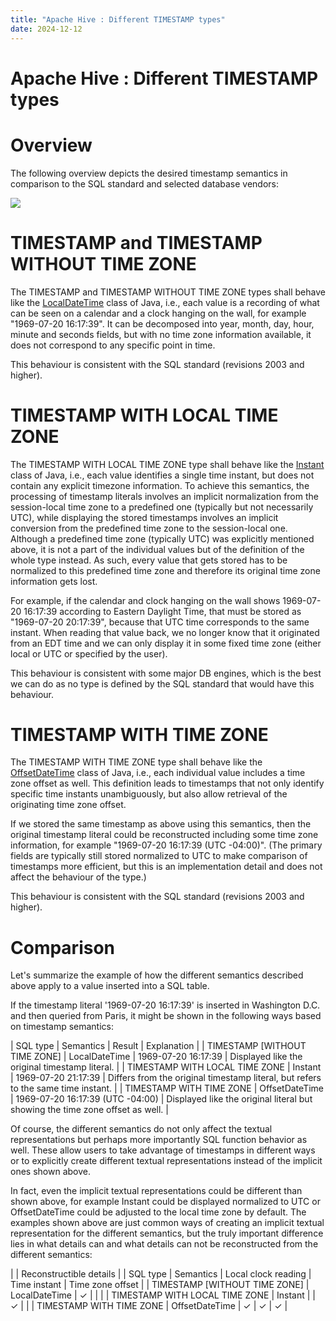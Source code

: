 ```yaml
---
title: "Apache Hive : Different TIMESTAMP types"
date: 2024-12-12
---
```


# Apache Hive : Different TIMESTAMP types

# Overview

The following overview depicts the desired timestamp semantics in comparison to the SQL standard and selected database vendors:

![](https://lh5.googleusercontent.com/STiRHzKlJLL_UuXRLsbb5m2QVxhOwTLMBIYP9PEusaAwd-vjLqe2wg8KzSWz0f8qazpOV2ODfkHnG_CV7_0pdVtbZK3uqu9Wlqtao3OqXwaB6wRPSl6qlnrHLyVYgSCCDmPy3vw0)

# TIMESTAMP and TIMESTAMP WITHOUT TIME ZONE

The TIMESTAMP and TIMESTAMP WITHOUT TIME ZONE types shall behave like the [LocalDateTime](https://docs.oracle.com/javase/8/docs/api/java/time/LocalDateTime.html) class of Java, i.e., each value is a recording of what can be seen on a calendar and a clock hanging on the wall, for example "1969-07-20 16:17:39". It can be decomposed into year, month, day, hour, minute and seconds fields, but with no time zone information available, it does not correspond to any specific point in time.

This behaviour is consistent with the SQL standard (revisions 2003 and higher).

# TIMESTAMP WITH LOCAL TIME ZONE

The TIMESTAMP WITH LOCAL TIME ZONE type shall behave like the [Instant](https://docs.oracle.com/javase/8/docs/api/java/time/Instant.html) class of Java, i.e., each value identifies a single time instant, but does not contain any explicit timezone information. To achieve this semantics, the processing of timestamp literals involves an implicit normalization from the session-local time zone to a predefined one (typically but not necessarily UTC), while displaying the stored timestamps involves an implicit conversion from the predefined time zone to the session-local one. Although a predefined time zone (typically UTC) was explicitly mentioned above, it is not a part of the individual values but of the definition of the whole type instead. As such, every value that gets stored has to be normalized to this predefined time zone and therefore its original time zone information gets lost.

For example, if the calendar and clock hanging on the wall shows 1969-07-20 16:17:39 according to Eastern Daylight Time, that must be stored as "1969-07-20 20:17:39", because that UTC time corresponds to the same instant. When reading that value back, we no longer know that it originated from an EDT time and we can only display it in some fixed time zone (either local or UTC or specified by the user).

This behaviour is consistent with some major DB engines, which is the best we can do as no type is defined by the SQL standard that would have this behaviour.

# TIMESTAMP WITH TIME ZONE

The TIMESTAMP WITH TIME ZONE type shall behave like the [OffsetDateTime](https://docs.oracle.com/javase/8/docs/api/java/time/OffsetDateTime.html) class of Java, i.e., each individual value includes a time zone offset as well. This definition leads to timestamps that not only identify specific time instants unambiguously, but also allow retrieval of the originating time zone offset.

If we stored the same timestamp as above using this semantics, then the original timestamp literal could be reconstructed including some time zone information, for example "1969-07-20 16:17:39 (UTC -04:00)". (The primary fields are typically still stored normalized to UTC to make comparison of timestamps more efficient, but this is an implementation detail and does not affect the behaviour of the type.)

This behaviour is consistent with the SQL standard (revisions 2003 and higher).

# Comparison

Let's summarize the example of how the different semantics described above apply to a value inserted into a SQL table.

If the timestamp literal '1969-07-20 16:17:39' is inserted in Washington D.C. and then queried from Paris, it might be shown in the following ways based on timestamp semantics:

| SQL type | Semantics | Result | Explanation |
| TIMESTAMP [WITHOUT TIME ZONE] | LocalDateTime | 1969-07-20 16:17:39 | Displayed like the original timestamp literal. |
| TIMESTAMP WITH LOCAL TIME ZONE | Instant | 1969-07-20 21:17:39 | Differs from the original timestamp literal, but refers to the same time instant. |
| TIMESTAMP WITH TIME ZONE | OffsetDateTime | 1969-07-20 16:17:39 (UTC -04:00) | Displayed like the original literal but showing the time zone offset as well. |

Of course, the different semantics do not only affect the textual representations but perhaps more importantly SQL function behavior as well. These allow users to take advantage of timestamps in different ways or to explicitly create different textual representations instead of the implicit ones shown above.

In fact, even the implicit textual representations could be different than shown above, for example Instant could be displayed normalized to UTC or OffsetDateTime could be adjusted to the local time zone by default. The examples shown above are just common ways of creating an implicit textual representation for the different semantics, but the truly important difference lies in what details can and what details can not be reconstructed from the different semantics:

|  | Reconstructible details |
| SQL type | Semantics | Local clock reading | Time instant | Time zone offset |
| TIMESTAMP [WITHOUT TIME ZONE] | LocalDateTime | ✓ |  |  |
| TIMESTAMP WITH LOCAL TIME ZONE | Instant |  | ✓ |  |
| TIMESTAMP WITH TIME ZONE | OffsetDateTime | ✓ | ✓ | ✓ |

  

 

 

